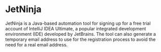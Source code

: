 # JetNinja
JetNinja is a Java-based automation tool for signing up for a free trial account of IntelliJ IDEA Ultimate, a popular integrated development environment (IDE) developed by JetBrains. The tool can also generate a temporary email address to use for the registration process to avoid the need for a real email address.
